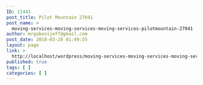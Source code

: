 ```yaml
---
ID: 11441
post_title: Pilot Mountain 27041
post_name: >
  moving-services-moving-services-moving-services-pilotmountain-27041
author: mrgabonijeff@gmail.com
post_date: 2018-03-28 01:49:55
layout: page
link: >
  http://localhost/wordpress/moving-services-moving-services-moving-services-pilotmountain-27041/
published: true
tags: [ ]
categories: [ ]
---
```

